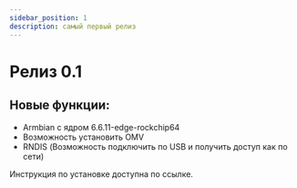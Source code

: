 ```yaml
---
sidebar_position: 1
description: самый первый релиз
---
```


# Релиз 0.1

## Новые функции:

* Armbian с ядром 6.6.11-edge-rockchip64
* Возможность установить OMV
* RNDIS (Возможность подключить по USB и получить доступ как по сети)
  
Инструкция по установке доступна по ссылке.